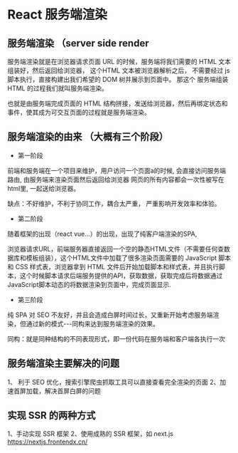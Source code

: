 # React 服务端渲染

## 服务端渲染 （server side render

服务端渲染就是在浏览器请求页面 URL 的时候，服务端将我们需要的 HTML 文本组装好，然后返回给浏览器， 这个HTML 文本被浏览器解析之后， 不需要经过 js 脚本执行，直接构建出我们希望的 DOM 树并展示到页面中。 那这个 服务端组装 HTML 的过程我们就叫服务端渲染。

也就是由服务端完成页面的 HTML 结构拼接，发送给浏览器，然后再绑定状态和事件，使其成为可交互页面的过程就是服务端渲染。


## 服务端渲染的由来 （大概有三个阶段）
- 第一阶段

前端和服务端在一个项目来维护，用户访问一个页面a的时候, 会直接访问服务端路由, 由服务端来渲染页面然后返回给浏览器
网页的所有内容都会一次性被写在html里, 一起送给浏览器。

缺点：不好维护，不利于协同工作，耦合太严重， 严重影响开发效率和体验。

- 第二阶段

随着框架的出现（react vue...）的出现，出现了纯客户端渲染的SPA,

浏览器请求URL，前端服务器直接返回一个空的静态HTML文件（不需要任何查数据库和模板组装），这个HTML文件中加载了很多渲染页面需要的 JavaScript 脚本和 CSS 样式表，浏览器拿到 HTML 文件后开始加载脚本和样式表，并且执行脚本，这个时候脚本请求后端服务提供的API，获取数据，获取完成后将数据通过JavaScript脚本动态的将数据渲染到页面中，完成页面显示.

- 第三阶段

纯 SPA 对 SEO 不友好，并且会造成白屏时间过长，又重新开始考虑服务端渲染，但通过新的模式---同构来达到服务端渲染的效果。

同构：就是同种结构的不同表现形式，即一份代码在服务端和客户端各执行一次


## 服务端渲染主要解决的问题

1、 利于 SEO 优化，搜索引擎爬虫抓取工具可以直接查看完全渲染的页面
2、加速首屏加载，解决首屏白屏的问题

## 实现 SSR 的两种方式
1、手动实现 SSR 框架
2、使用成熟的 SSR 框架，如 next.js
https://nextjs.frontendx.cn/

